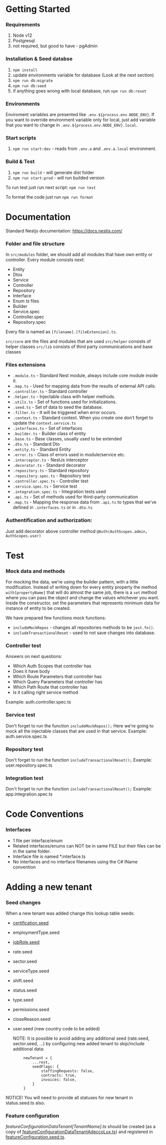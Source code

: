 # Getting Started

### Requirements

1. Node v12
2. Postgresql
3. not required, but good to have - pgAdmin

### Installation & Seed databse

1. `npm install`
2. update environments variable for database (Look at the next section)
3. `npm run db:migrate`
4. `npm run db:seed`
5. if anything goes wrong with local database, run `npm run db:reset`

### Environments

Enviroment variables are presented like `.env.${process.env.NODE_ENV}`.
If you want to override environment variable only for local, just add variable that you want to change in `.env.${process.env.NODE_ENV}.local`.

### Start scripts

1. `npm run start:dev` - reads from `.env.a` and `.env.a.local` environment.

### Build & Test

1. `npm run build` - will generate dist folder
2. `npm run start:prod` - will run builded version

To run test just run next script: `npm run test`

To format the code just run `npm run format`

# Documentation

Standard Nestjs documentation: https://docs.nestjs.com/

### Folder and file structure

In `src/modules` folder, we should add all modules that have own entity or controller.
Every module consists next:

- Entity
- Dtos
- Service
- Controller
- Repository
- Interface
- Enum ts files
- Builder
- Service.spec
- Controller.spec
- Repository.spec

Every file is named as `[filename].[fileExtension].ts`.

`src/core` are the files and modules that are used
`src/helper` consists of helper classes
`src/lib` consists of third party communications and base classes

### Files extensions

- `.module.ts` - Standard Nest module, always include core module inside it.
- `.map.ts` - Used for mapping data from the results of external API calls.
- `.controller.ts` - Standard controller
- `.helper.ts` - Injectable class with helper methods.
- `.utils.ts` - Set of functions used for initializations.
- `.seed.ts` - Set of data to seed the database.
- `.filter.ts` - It will be triggered when error occurs.
- `.context.ts` - Standard context. When you create one don't forget to update the `context.service.ts`
- `.interfaces.ts` - Set of interfaces
- `.builder.ts` - Builder class of entity
- `.base.ts` - Base classes, usually used to be extended
- `.dto.ts` - Standard Dto
- `.entity.ts` - Standard Entity
- `.error.ts` - Class of errors used in module/service etc.
- `.interceptor.ts` - NestJs interceptor
- `.decorator.ts` - Standard decorator
- `.repository.ts` - Standard repository
- `.repository.spec.ts` - Repository test
- `.controller.spec.ts` - Controller test
- `.service.spec.ts` - Service test
- `.integration.spec.ts` - Integration tests used
- `.api.ts` - Set of methods used for third-party communication
- `.map.ts` - Mapping the response data from `.api.ts` to types that we've defined in `.interfaces.ts` or in `.dto.ts`

### Authentification and authorization:

Just add decorator above controller method `@Auth(AuthScopes.admin, AuthScopes.user)`

# Test

### Mock data and methods

For mocking the data, we're using the builder pattern, with a little modification.
Instead of writing down for every entity property the method `with[propertyName]` that will do almost the same job, there is a `set` method where you can pass the object and change the values whichever you want.
Inside the constructor, set the parameters that represents minimum data for instance of entity to be created.

We have prepared few functions mock functions:

- `includeMockRepos` - changes all repositories methods to be `jest.fn()`.
- `includeTransactionalReset` - used to not save changes into database.

### Controller test

Answers on next questions:

- Which Auth Scopes that controller has
- Does it have body
- Which Route Parameters that controller has
- Which Query Parameters that controller has
- Which Path Route that controller has
- Is it calling right service method

Example: auth.controller.spec.ts

### Service test

Don't forget to run the function `includeMockRepos();`
Here we're going to mock all the injectable classes that are used in that service.
Example: auth.service.spec.ts

### Repository test

Don't forget to run the function `includeTransactionalReset();`
Example: user.repository.spec.ts

### Integration test

Don't forget to run the function `includeTransactionalReset();`
Example: app.integration.spec.ts

# Code Conventions

### Interfaces

- 1 file per interface/enum
- Related interfaces/enums can NOT be in same FILE but their files can be in the same folder.
- Interface file is named \*.interface.ts
- No interfaces and no interface filenames using the C# IName convention

# Adding a new tenant

### Seed changes

When a new tenant was added change this lookup table seeds:

- [certification.seed](data/JobRolesAndCertifications/JobRoleAndCertificationSeeds.md)
- employmentType.seed
- [jobRole.seed](data/JobRolesAndCertifications/JobRoleAndCertificationSeeds.md)
- rate.seed
- sector.seed
- serviceType.seed
- shift.seed
- status.seed
- type.seed
- permissions.seed
- closeReason.seed
- user.seed (new country code to be added)

  NOTE: It is possible to avoid adding any additional seed (rate.seed, sector.seed, ...) by configuring new added tenant to skip/include additional data:

```
        newTenant = {
            ...rest,
            seedFlags: {
                staffingRequests: false,
                contracts: true,
                invoices: false,
            }
        }
```

NOTICE! You will need to provide all statuses for new tenant in status.seed.ts also.
### Feature configuration

_featureConfigurationDataTenant[TenantName].ts_ should be created (as a copy of [featureConfigurationDataTenantAdeccoLux.ts](src/seed/featureConfigurationDataTenantAdeccoLux.ts)) and registered in [featureConfiguration.seed.ts](src/seed/featureConfiguration.seed.ts).

